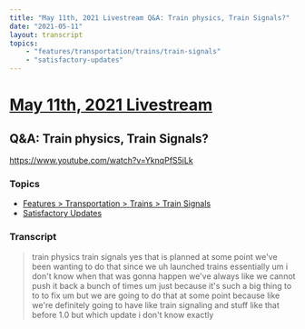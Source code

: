 ```yaml
---
title: "May 11th, 2021 Livestream Q&A: Train physics, Train Signals?"
date: "2021-05-11"
layout: transcript
topics:
    - "features/transportation/trains/train-signals"
    - "satisfactory-updates"
---
```

# [May 11th, 2021 Livestream](../2021-05-11.md)
## Q&A: Train physics, Train Signals?
https://www.youtube.com/watch?v=YknqPfS5iLk

### Topics
* [Features > Transportation > Trains > Train Signals](../topics/features/transportation/trains/train-signals.md)
* [Satisfactory Updates](../topics/satisfactory-updates.md)

### Transcript

> train physics train signals yes that is planned at some point we've been wanting to do that since we uh launched trains essentially um i don't know when that was gonna happen we've always like we cannot push it back a bunch of times um just because it's such a big thing to to to fix um but we are going to do that at some point because like we're definitely going to have like train signaling and stuff like that before 1.0 but which update i don't know exactly
